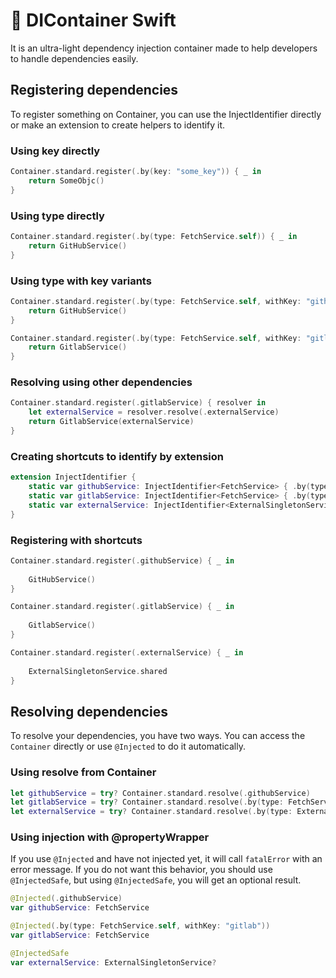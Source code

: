 # 🏺 DIContainer Swift

It is an ultra-light dependency injection container made to help developers to handle dependencies easily.

## Registering dependencies

To register something on Container, you can use the InjectIdentifier directly or make an extension to create helpers to identify it.

### Using key directly

```Swift
Container.standard.register(.by(key: "some_key")) { _ in
    return SomeObjc()
}
```

### Using type directly

```Swift
Container.standard.register(.by(type: FetchService.self)) { _ in
    return GitHubService()
}
``` 

### Using type with key variants

```Swift
Container.standard.register(.by(type: FetchService.self, withKey: "github")) { _ in
    return GitHubService()
}

Container.standard.register(.by(type: FetchService.self, withKey: "gitlab")) { _ in
    return GitlabService()
}
```

### Resolving using other dependencies

```Swift
Container.standard.register(.gitlabService) { resolver in
    let externalService = resolver.resolve(.externalService)
    return GitlabService(externalService)
}
```

### Creating shortcuts to identify by extension

```Swift
extension InjectIdentifier {
    static var githubService: InjectIdentifier<FetchService> { .by(type: FetchService.self, withKey: "github") }
    static var gitlabService: InjectIdentifier<FetchService> { .by(type: FetchService.self, withKey: "gitlab") }
    static var externalService: InjectIdentifier<ExternalSingletonService> { .by(type: ExternalSingletonService.self) }
}
```

### Registering with shortcuts

```Swift
Container.standard.register(.githubService) { _ in
    
    GitHubService()
}

Container.standard.register(.gitlabService) { _ in
    
    GitlabService()
}

Container.standard.register(.externalService) { _ in
    
    ExternalSingletonService.shared
}
```

## Resolving dependencies

To resolve your dependencies, you have two ways. You can access the `Container` directly or use `@Injected` to do it automatically.

### Using resolve from Container

```Swift
let githubService = try? Container.standard.resolve(.githubService)
let gitlabService = try? Container.standard.resolve(.by(type: FetchService.self, withKey: "gitlab"))
let externalService = try? Container.standard.resolve(.by(type: ExternalSingletonService.self))
```

### Using injection with @propertyWrapper

If you use `@Injected` and have not injected yet, it will call `fatalError` with an error message. If you do not want this behavior, you should use `@InjectedSafe`, but using `@InjectedSafe`, you will get an optional result.

```Swift
@Injected(.githubService)
var githubService: FetchService

@Injected(.by(type: FetchService.self, withKey: "gitlab"))
var gitlabService: FetchService

@InjectedSafe
var externalService: ExternalSingletonService?
```
